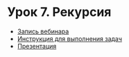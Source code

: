 # Урок 7. Рекурсия

* [Запись вебинара](https://gbcdn.mrgcdn.ru/uploads/record/320248/attachment/52c683eeb22abf52d5077da3529714b2.mp4)
* [Инструкция для выполнения задач](https://gbcdn.mrgcdn.ru/uploads/asset/5760641/attachment/d3b7f8ac077fb93c24e04e61bfb3cd96.mp4)
* [Презентация](./Презентация.%20Рекурсия.pdf)